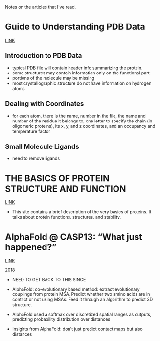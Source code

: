 Notes on the articles that I've read.


# Guide to Understanding PDB Data

[LINK](https://pdb101.rcsb.org/learn/guide-to-understanding-pdb-data/introduction)

## Introduction to PDB Data

* typical PDB file will contain header info summarizing the protein.
* some structures may contain information only on the functional part
* portions of the molecule may be missing
* most crystallographic structure do not have information on hydrogen atoms

## Dealing with Coordinates

* for each atom, there is the name, number in the file, the name and number of the residue it belongs to, one letter to specify the chain (in oligomeric proteins), its x, y, and z coordinates, and an occupancy and temperature factor

## Small Molecule Ligands

* need to remove ligands



# THE BASICS OF PROTEIN STRUCTURE AND FUNCTION

[LINK](http://www.interactive-biology.com/6711/the-basics-of-protein-structure-and-function/)

* This site contains a brief description of the very basics of proteins. It talks about protein functions, structures, and stability.






# AlphaFold @ CASP13: “What just happened?”

[LINK](https://moalquraishi.wordpress.com/2018/12/09/alphafold-casp13-what-just-happened/)

2018

* NEED TO GET BACK TO THIS SINCE

* AlphaFold: co-evolutionary based method: extract evolutionary couplings from protein MSA. Predict whether two amino acids are in contact or not using MSAs. Feed it through an algorithm to predict 3D structure.
* AlphaFold used a softmax over discretized spatial ranges as outputs, predicting probability distribution over distances
* Insights from AlphaFold: don't just predict contact maps but also distances
